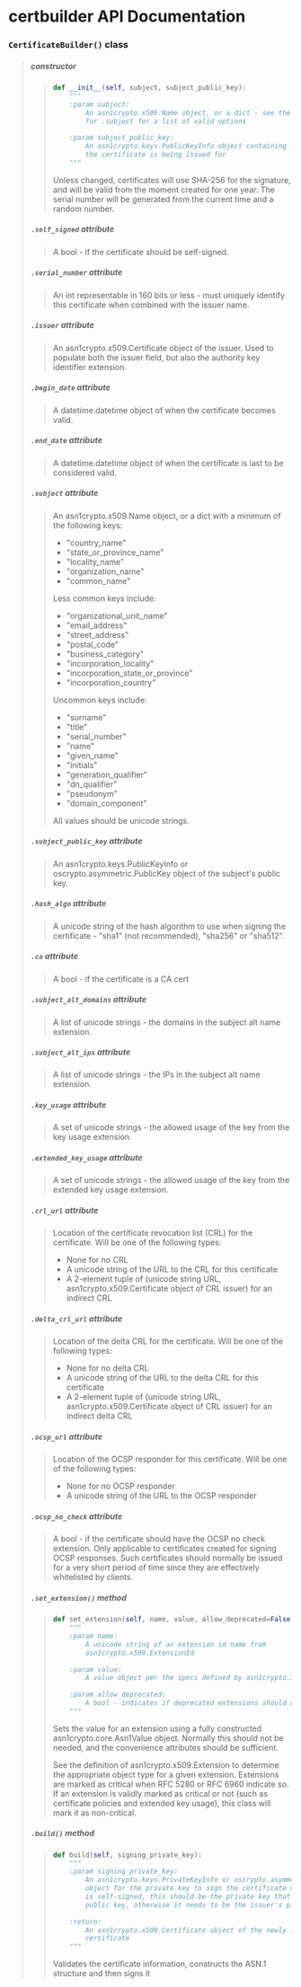 # certbuilder API Documentation

### `CertificateBuilder()` class

> ##### constructor
>
> > ```python
> > def __init__(self, subject, subject_public_key):
> >     """
> >     :param subject:
> >         An asn1crypto.x509.Name object, or a dict - see the docstring
> >         for .subject for a list of valid options
> >     
> >     :param subject_public_key:
> >         An asn1crypto.keys.PublicKeyInfo object containing the public key
> >         the certificate is being issued for
> >     """
> > ```
> >
> > Unless changed, certificates will use SHA-256 for the signature,
> > and will be valid from the moment created for one year. The serial
> > number will be generated from the current time and a random number.
>
> ##### `.self_signed` attribute
>
> > A bool - if the certificate should be self-signed.
>
> ##### `.serial_number` attribute
>
> > An int representable in 160 bits or less - must uniquely identify
> > this certificate when combined with the issuer name.
>
> ##### `.issuer` attribute
>
> > An asn1crypto.x509.Certificate object of the issuer. Used to populate
> > both the issuer field, but also the authority key identifier extension.
>
> ##### `.begin_date` attribute
>
> > A datetime.datetime object of when the certificate becomes valid.
>
> ##### `.end_date` attribute
>
> > A datetime.datetime object of when the certificate is last to be
> > considered valid.
>
> ##### `.subject` attribute
>
> > An asn1crypto.x509.Name object, or a dict with a minimum of the
> > following keys:
> > 
> >  - "country_name"
> >  - "state_or_province_name"
> >  - "locality_name"
> >  - "organization_name"
> >  - "common_name"
> > 
> > Less common keys include:
> > 
> >  - "organizational_unit_name"
> >  - "email_address"
> >  - "street_address"
> >  - "postal_code"
> >  - "business_category"
> >  - "incorporation_locality"
> >  - "incorporation_state_or_province"
> >  - "incorporation_country"
> > 
> > Uncommon keys include:
> > 
> >  - "surname"
> >  - "title"
> >  - "serial_number"
> >  - "name"
> >  - "given_name"
> >  - "initials"
> >  - "generation_qualifier"
> >  - "dn_qualifier"
> >  - "pseudonym"
> >  - "domain_component"
> > 
> > All values should be unicode strings.
>
> ##### `.subject_public_key` attribute
>
> > An asn1crypto.keys.PublicKeyInfo or oscrypto.asymmetric.PublicKey
> > object of the subject's public key.
>
> ##### `.hash_algo` attribute
>
> > A unicode string of the hash algorithm to use when signing the
> > certificate - "sha1" (not recommended), "sha256" or "sha512".
>
> ##### `.ca` attribute
>
> > A bool - if the certificate is a CA cert
>
> ##### `.subject_alt_domains` attribute
>
> > A list of unicode strings - the domains in the subject alt name
> > extension.
>
> ##### `.subject_alt_ips` attribute
>
> > A list of unicode strings - the IPs in the subject alt name extension.
>
> ##### `.key_usage` attribute
>
> > A set of unicode strings - the allowed usage of the key from the key
> > usage extension.
>
> ##### `.extended_key_usage` attribute
>
> > A set of unicode strings - the allowed usage of the key from the
> > extended key usage extension.
>
> ##### `.crl_url` attribute
>
> > Location of the certificate revocation list (CRL) for the certificate.
> > Will be one of the following types:
> > 
> >  - None for no CRL
> >  - A unicode string of the URL to the CRL for this certificate
> >  - A 2-element tuple of (unicode string URL,
> >    asn1crypto.x509.Certificate object of CRL issuer) for an indirect
> >    CRL
>
> ##### `.delta_crl_url` attribute
>
> > Location of the delta CRL for the certificate. Will be one of the
> > following types:
> > 
> >  - None for no delta CRL
> >  - A unicode string of the URL to the delta CRL for this certificate
> >  - A 2-element tuple of (unicode string URL,
> >    asn1crypto.x509.Certificate object of CRL issuer) for an indirect
> >    delta CRL
>
> ##### `.ocsp_url` attribute
>
> > Location of the OCSP responder for this certificate. Will be one of the
> > following types:
> > 
> >  - None for no OCSP responder
> >  - A unicode string of the URL to the OCSP responder
>
> ##### `.ocsp_no_check` attribute
>
> > A bool - if the certificate should have the OCSP no check extension.
> > Only applicable to certificates created for signing OCSP responses.
> > Such certificates should normally be issued for a very short period of
> > time since they are effectively whitelisted by clients.
>
> ##### `.set_extension()` method
>
> > ```python
> > def set_extension(self, name, value, allow_deprecated=False):
> >     """
> >     :param name:
> >         A unicode string of an extension id name from
> >         asn1crypto.x509.ExtensionId
> >     
> >     :param value:
> >         A value object per the specs defined by asn1crypto.x509.Extension
> >     
> >     :param allow_deprecated:
> >         A bool - indicates if deprecated extensions should be allowed
> >     """
> > ```
> >
> > Sets the value for an extension using a fully constructed
> > asn1crypto.core.Asn1Value object. Normally this should not be needed,
> > and the convenience attributes should be sufficient.
> > 
> > See the definition of asn1crypto.x509.Extension to determine the
> > appropriate object type for a given extension. Extensions are marked
> > as critical when RFC 5280 or RFC 6960 indicate so. If an extension is
> > validly marked as critical or not (such as certificate policies and
> > extended key usage), this class will mark it as non-critical.
>
> ##### `.build()` method
>
> > ```python
> > def build(self, signing_private_key):
> >     """
> >     :param signing_private_key:
> >         An asn1crypto.keys.PrivateKeyInfo or oscrypto.asymmetric.PrivateKey
> >         object for the private key to sign the certificate with. If the key
> >         is self-signed, this should be the private key that matches the
> >         public key, otherwise it needs to be the issuer's private key.
> >     
> >     :return:
> >         An asn1crypto.x509.Certificate object of the newly signed
> >         certificate
> >     """
> > ```
> >
> > Validates the certificate information, constructs the ASN.1 structure
> > and then signs it
